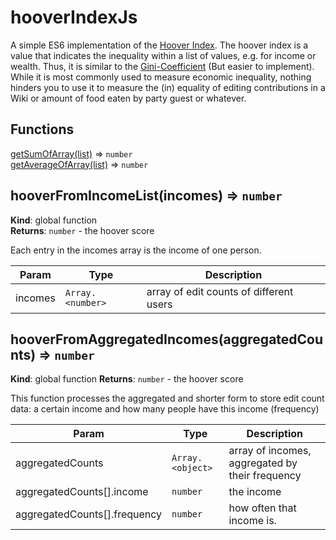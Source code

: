 # hooverIndexJs
A simple ES6 implementation of the [Hoover Index](https://en.wikipedia.org/wiki/Hoover_index). The hoover index is a value that indicates the inequality within a list of values, e.g. for income or wealth. Thus, it is similar to the [Gini-Coefficient](https://en.wikipedia.org/wiki/Gini_coefficient) (But easier to implement). While it is most commonly used to measure economic inequality, nothing hinders you to use it to measure the (in) equality of editing contributions in a Wiki or amount of food eaten by party guest or whatever. 

## Functions

<dl>
<dt><a href="#getSumOfArray">getSumOfArray(list)</a> ⇒ <code>number</code></dt>
<dd></dd>
<dt><a href="#getAverageOfArray">getAverageOfArray(list)</a> ⇒ <code>number</code></dt>
<dd></dd>
</dl>

<a name="hooverFromIncomeList"></a>

## hooverFromIncomeList(incomes) ⇒ <code>number</code>
**Kind**: global function  
**Returns**: <code>number</code> - the hoover score

Each entry in the incomes array is the income of one person.   

| Param | Type | Description |
| --- | --- | --- |
| incomes | <code>Array.&lt;number&gt;</code> | array of edit counts of different users |

<a name="hooverFromAggregatedIncomes"></a>

## hooverFromAggregatedIncomes(aggregatedCounts) ⇒ <code>number</code>
**Kind**: global function
**Returns**: <code>number</code> - the hoover score

This function processes the aggregated and shorter form to 
store edit count data: a certain income and how many people have this income (frequency)  

| Param | Type | Description |
| --- | --- | --- |
| aggregatedCounts | <code>Array.&lt;object&gt;</code> | array of incomes, aggregated by their frequency |
| aggregatedCounts[].income | <code>number</code> | the income |
| aggregatedCounts[].frequency | <code>number</code> | how often that income is. |

